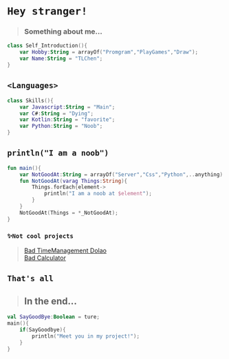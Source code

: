 # `Hey stranger!`
> ### Something about me...
```kotlin
class Self_Introduction(){
    var Hobby:String = arrayOf("Promgram","PlayGames","Draw");
    var Name:String = "TLChen";
}
```
## `<Languages>` 
```kotlin
class Skills(){
    var Javascript:String = "Main"; 
    var C#:String = "Dying";
    var Kotlin:String = "favorite";
    var Python:String = "Noob";
}
```
## `println("I am a noob")`
```kotlin
fun main(){
    var NotGoodAt:String = arrayOf("Server","Css","Python",..anything)
    fun NotGoodAt(varag Things:String){
        Things.forEach{element->
            println("I am a noob at $element");
        }
    }
    NotGoodAt(Things = *_NotGoodAt);
}
```
### `✨Not cool projects`
> [Bad TimeManagement Dolao](https://github.com/TLcut/TimeManageDolao)  
> [Bad Calculator](https://github.com/TLcut/Hual_Bot)
    
## `That's all`
> ## In the end...
```kotlin
val SayGoodBye:Boolean = ture;
main(){
    if(SayGoodbye){
        println("Meet you in my project!");
    }
}
```
